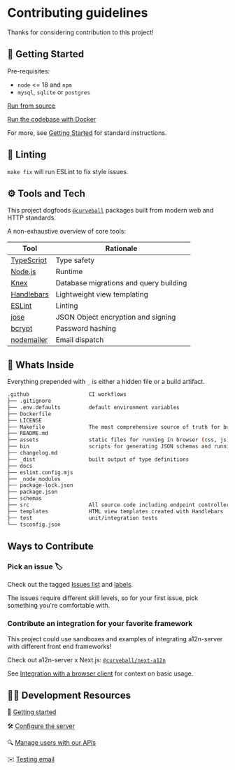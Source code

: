 Contributing guidelines
=======================

Thanks for considering contribution to this project! 


🚀 Getting Started
-------------------------------

Pre-requisites:
- `node` <= 18 and `npm` 
- `mysql`, `sqlite` or `postgres`

[Run from source](../docs/getting-started.md#running-from-source-locally)

[Run the codebase with Docker](../docs/getting-started.md#running-with-docker-compose)

For more, see [Getting Started](../docs/getting-started.md) for standard instructions.

🧦 Linting
-------
`make fix` will run ESLint to fix style issues.

⚙️ Tools and Tech
----------------

This project dogfoods [`@curveball`](https://github.com/curveball) packages built from modern web and HTTP standards. 

A non-exhaustive overview of core tools:

| Tool | Rationale |
|------|-------------|
| [TypeScript](https://www.typescriptlang.org/) | Type safety |
| [Node.js](https://nodejs.org/) | Runtime |
| [Knex](https://knexjs.org/) | Database migrations and query building |
| [Handlebars](https://handlebarsjs.com/) | Lightweight view templating |
| [ESLint](https://eslint.org/) | Linting |
| [jose](https://github.com/panva/jose) | JSON Object encryption and signing |
| [bcrypt](https://github.com/kelektiv/node.bcrypt.js) | Password hashing |
| [nodemailer](https://nodemailer.com/about/) | Email dispatch |


👀 Whats Inside
---------------
Everything prepended with `_` is either a hidden file or a build artifact.

```sh 
.github                   CI workflows
├── .gitignore
├── .env.defaults         default environment variables
├── Dockerfile
├── LICENSE
├── Makefile              The most comprehensive source of truth for build commands
├── README.md
├── assets                static files for running in browser (css, js)
├── bin                   scripts for generating JSON schemas and running db migrations
├── changelog.md
├── _dist                 built output of type definitions
├── docs
├── eslint.config.mjs
├── _node_modules
├── package-lock.json
├── package.json
├── schemas
├── src                   All source code including endpoint controllers and types
├── templates             HTML view templates created with Handlebars
├── test                  unit/integration tests
└── tsconfig.json
```

Ways to Contribute
----------------

### Pick an issue 🏷️

Check out the tagged [Issues list](https://github.com/evert/a12n-server/issues) and [labels](https://github.com/evert/a12n-server/labels). 

The issues require different skill levels, so for your first issue, pick something you're comfortable with.

### Contribute an integration for your favorite framework

This project could use sandboxes and examples of integrating a12n-server with different front end frameworks!

Check out a12n-server x Next.js: [`@curveball/next-a12n`](https://github.com/curveball/next-a12n)

See [Integration with a browser client](/docs/integration.md) for context on basic usage.

👩‍💻 Development Resources
------------------------

🚀 [Getting started](/docs/getting-started.md)

🛠️ [Configure the server](/docs/server-settings.md)

🔍 [Manage users with our APIs](/docs/user-api.md)

✉️  [Testing email](/docs/testing-email.md)
